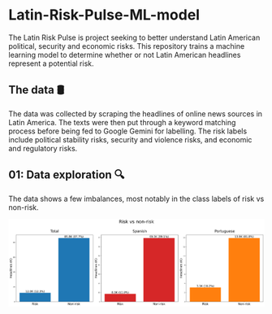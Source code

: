 # Latin-Risk-Pulse-ML-model

The Latin Risk Pulse is project seeking to better understand Latin American political, security and economic risks. This repository trains a machine learning model to determine whether or not Latin American headlines represent a potential risk.

## The data 🛢
The data was collected by scraping the headlines of online news sources in Latin America. The texts were then put through a keyword matching process before being fed to Google Gemini for labelling. The risk labels include political stability risks, security and violence risks, and economic and regulatory risks.

## 01: Data exploration 🔍
The data shows a few imbalances, most notably in the class labels of risk vs non-risk. 

![Data exploration](Images/data_exploration_1_risk_vs_non_risk.png)
